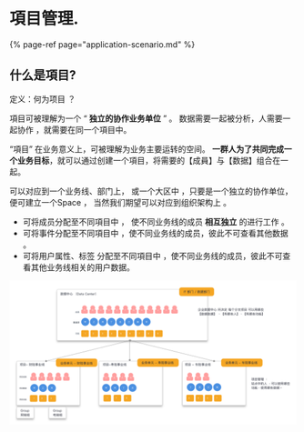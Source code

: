 # 項目管理.

{% page-ref page="application-scenario.md" %}

## 什么是項目?

定义：何为项目 ？

項目可被理解为一个 “ **独立的协作业务单位** ” 。 数据需要一起被分析，人需要一起协作 ，就需要在同一个項目中。

“項目” 在业务意义上，可被理解为业务主要运转的空间。 **一群人为了共同完成一个业务目标**，就可以通过创建一个項目，将需要的【成員】与【数据】组合在一起。

可以对应到一个业务线、部门上， 或一个大区中 ，只要是一个独立的协作单位，便可建立一个Space ， 当然我们期望可以对应到组织架构上 。



* 可将成员分配至不同項目中 ， 使不同业务线的成员 **相互独立** 的进行工作 。
* 可将事件分配至不同項目中 ，使不同业务线的成员，彼此不可查看其他数据 。
* 可将用户属性、标签 分配至不同項目中 ，使不同业务线的成员，彼此不可查看其他业务线相关的用户数据。

![](../../../.gitbook/assets/artboard-copy.png)

#### 



